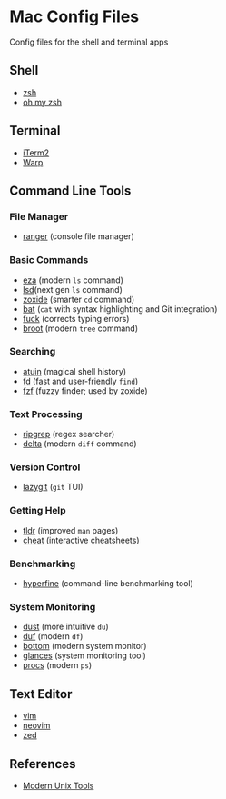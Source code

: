 # Mac Config Files

Config files for the shell and terminal apps

## Shell

- [zsh](https://en.wikipedia.org/wiki/Z_shell)
- [oh my zsh](https://github.com/ohmyzsh/ohmyzsh)

## Terminal

- [iTerm2](https://iterm2.com)
- [Warp](https://www.warp.dev)

## Command Line Tools

### File Manager

- [ranger](https://github.com/ranger/ranger) (console file manager)

### Basic Commands

- [eza](https://github.com/eza-community/eza) (modern `ls` command)
- [lsd](https://github.com/lsd-rs/lsd)(next gen `ls` command)
- [zoxide](https://github.com/ajeetdsouza/zoxide) (smarter `cd` command)
- [bat](https://github.com/sharkdp/bat) (`cat` with syntax highlighting and Git integration)
- [fuck](https://github.com/nvbn/thefuck) (corrects typing errors)
- [broot](https://github.com/Canop/broot) (modern `tree` command)

### Searching

- [atuin](https://github.com/atuinsh/atuin) (magical shell history)
- [fd](https://github.com/sharkdp/fd) (fast and user-friendly `find`)
- [fzf](https://github.com/junegunn/fzf) (fuzzy finder; used by zoxide)

### Text Processing

- [ripgrep](https://github.com/BurntSushi/ripgrep) (regex searcher)
- [delta](https://github.com/dandavison/delta) (modern `diff` command)

### Version Control

- [lazygit](https://github.com/jesseduffield/lazygit) (`git` TUI)

### Getting Help

- [tldr](https://github.com/tldr-pages/tldr) (improved `man` pages)
- [cheat](https://github.com/cheat/cheat) (interactive cheatsheets)

### Benchmarking

- [hyperfine](https://github.com/sharkdp/hyperfine) (command-line benchmarking tool)

### System Monitoring

- [dust](https://github.com/bootandy/dust) (more intuitive `du`)
- [duf](https://github.com/muesli/duf) (modern `df`)
- [bottom](https://github.com/ClementTsang/bottom) (modern system monitor)
- [glances](https://github.com/nicolargo/glances) (system monitoring tool)
- [procs](https://github.com/dalance/procs) (modern `ps`)

## Text Editor

- [vim](https://github.com/vim/vim)
- [neovim](https://neovim.io)
- [zed](https://zed.dev)

## References

- [Modern Unix Tools](https://github.com/ibraheemdev/modern-unix)
